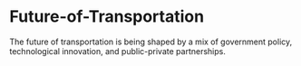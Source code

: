 # Future-of-Transportation
The future of transportation is being shaped by a mix of government policy, technological innovation, and public-private partnerships. 
